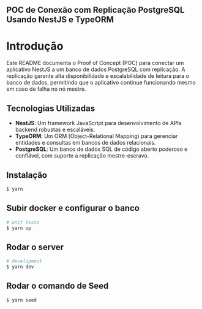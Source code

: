 ## POC de Conexão com Replicação PostgreSQL Usando NestJS e TypeORM

# Introdução

Este README documenta o Proof of Concept (POC) para conectar um aplicativo NestJS a um banco de dados PostgreSQL com replicação. A replicação garante alta disponibilidade e escalabilidade de leitura para o banco de dados, permitindo que o aplicativo continue funcionando mesmo em caso de falha no nó mestre.

## Tecnologias Utilizadas

- **NestJS**: Um framework JavaScript para desenvolvimento de APIs backend robustas e escaláveis.
- **TypeORM**: Um ORM (Object-Relational Mapping) para gerenciar entidades e consultas em bancos de dados relacionais.
- **PostgreSQL**: Um banco de dados SQL de código aberto poderoso e confiável, com suporte a replicação mestre-escravo.

## Instalação

```bash
$ yarn
```

## Subir docker e configurar o banco

```bash
# unit tests
$ yarn up
```

## Rodar o server

```bash
# development
$ yarn dev
```

## Rodar o comando de Seed

```bash
$ yarn seed
```
